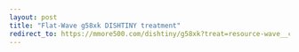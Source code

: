 ```yaml
---
layout: post
title: "Flat-Wave g58xk DISHTINY treatment"
redirect_to: https://mmore500.com/dishtiny/g58xk?treat=resource-wave__channelsense-yes__nlev-two
---
```

